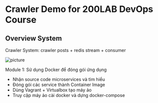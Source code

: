 # Crawler Demo for 200LAB DevOps Course
## Overview System

Crawler System: crawler posts + redis stream + consumer

![picture](./images/crawler.png)

Module 1: Sử dụng Docker để đóng gói ứng dụng
+ Nhận source code microservices và tìm hiểu
+ Đóng gói các service thành Container Image
+ Dùng Vagrant + Virtualbox tạo máy ảo
+ Truy cập máy ảo cài docker và dựng docker-compose
